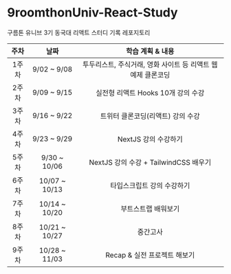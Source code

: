 # 9roomthonUniv-React-Study
구름톤 유니브 3기 동국대 리액트 스터디 기록 레포지토리 

주차 | 날짜 | 학습 계획 & 내용
|:---:|:---:|:--:|
1주차 | 9/02 ~ 9/08 | 투두리스트, 주식거래, 영화 사이트 등 리액트 웹 예제 클론코딩
2주차 | 9/09 ~ 9/15 | 실전형 리액트 Hooks 10개 강의 수강
3주차 | 9/16 ~ 9/22 | 트위터 클론코딩(리액트) 강의 수강
4주차 | 9/23 ~ 9/29 | NextJS 강의 수강하기
5주차 | 9/30 ~ 10/06 | NextJS 강의 수강 + TailwindCSS 배우기
6주차 | 10/07 ~ 10/13 | 타입스크립트 강의 수강하기
7주차 | 10/14 ~ 10/20 | 부트스트랩 배워보기
8주차 | 10/21 ~ 10/27 | 중간고사
9주차 | 10/28 ~ 11/03 | Recap & 실전 프로젝트 해보기
